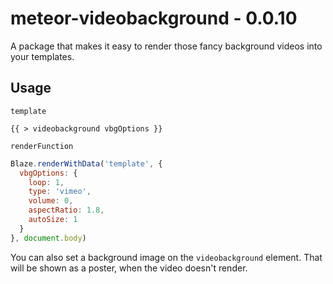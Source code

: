 # meteor-videobackground - 0.0.10
A package that makes it easy to render those fancy background videos into your templates.

## Usage

`template`
```
{{ > videobackground vbgOptions }}
```

`renderFunction`
```js
Blaze.renderWithData('template', {
  vbgOptions: {
    loop: 1,
    type: 'vimeo',
    volume: 0,
    aspectRatio: 1.8,
    autoSize: 1
  }
}, document.body)
```

You can also set a background image on the `videobackground` element. That will be shown as a poster, when the video doesn't render.
